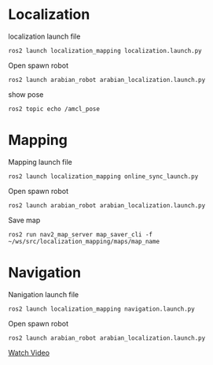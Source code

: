 # Localization 

localization launch file
```
ros2 launch localization_mapping localization.launch.py 
```
Open spawn robot
```
ros2 launch arabian_robot arabian_localization.launch.py 
```
show pose
```
ros2 topic echo /amcl_pose 
```

# Mapping

Mapping launch file
```
ros2 launch localization_mapping online_sync_launch.py 
```
Open spawn robot
``` 
ros2 launch arabian_robot arabian_localization.launch.py 
```
Save map
```
ros2 run nav2_map_server map_saver_cli -f ~/ws/src/localization_mapping/maps/map_name
```

# Navigation

Nanigation launch file 
```
ros2 launch localization_mapping navigation.launch.py 
```
Open spawn robot
``` 
ros2 launch arabian_robot arabian_localization.launch.py 
```

[Watch Video](https://drive.google.com/file/d/1Mdbh5qZR7xEDJG6i__6BwaaVV5frPcUn/view?usp=drive_link)
